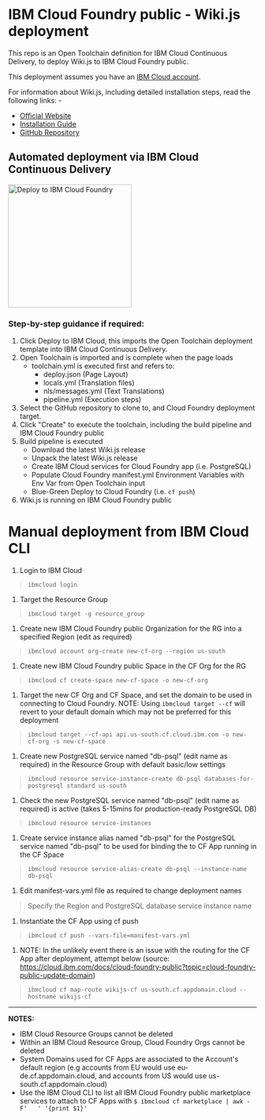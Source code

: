 # IBM Cloud Foundry public - Wiki.js deployment

This repo is an Open Toolchain definition for IBM Cloud Continuous Delivery, to deploy Wiki.js to IBM Cloud Foundry public.

This deployment assumes you have an [IBM Cloud account](https://cloud.ibm.com/registration).

For information about Wiki.js, including detailed installation steps, read the following links: - 

- [Official Website](https://wiki.js.org/)
- [Installation Guide](https://wiki.js.org/get-started.html)
- [GitHub Repository](https://github.com/Requarks/wiki)


## Automated deployment via IBM Cloud Continuous Delivery

<a href="https://cloud.ibm.com/devops/setup/deploy?repository=https://github.com/Requarks/wiki-ibm-cloud-foundry" rel="Deploy to IBM Cloud Foundry public"><img src="https://cloud.ibm.com/devops/setup/deploy/button.svg" alt="Deploy to IBM Cloud Foundry" width="250"/></a>

### Step-by-step guidance if required:
1. Click Deploy to IBM Cloud, this imports the Open Toolchain deployment template into IBM Cloud Continuous Delivery.
1. Open Toolchain is imported and is complete when the page loads
    - toolchain.yml is executed first and refers to:
      - deploy.json (Page Layout)
      - locals.yml (Translation files)
      - nls/messages.yml (Text Translations)
      - pipeline.yml (Execution steps)
1. Select the GitHub repository to clone to, and Cloud Foundry deployment target.
1. Click "Create" to execute the toolchain, including the build pipeline and IBM Cloud Foundry public
1. Build pipeline is executed
    - Download the latest Wiki.js release
    - Unpack the latest Wiki.js release
    - Create IBM Cloud services for Cloud Foundry app (i.e. PostgreSQL)
    - Populate Cloud Foundry manifest.yml Environment Variables with Env Var from Open Toolchain input
    - Blue-Green Deploy to Cloud Foundry (i.e. `cf push`)
1. Wiki.js is running on IBM Cloud Foundry public


# Manual deployment from IBM Cloud CLI
1. Login to IBM Cloud
> `ibmcloud login`
1. Target the Resource Group
>`ibmcloud target -g resource_group`
1. Create new IBM Cloud Foundry public Organization for the RG into a specified Region (edit as required)
>`ibmcloud account org-create new-cf-org --region us-south`
1. Create new IBM Cloud Foundry public Space in the CF Org for the RG
> `ibmcloud cf create-space new-cf-space -o new-cf-org`
1. Target the new CF Org and CF Space, and set the domain to be used in connecting to Cloud Foundry. NOTE: Using `ibmcloud target --cf` will revert to your default domain which may not be preferred for this deployment
> `ibmcloud target --cf-api api.us-south.cf.cloud.ibm.com -o new-cf-org -s new-cf-space`
1. Create new PostgreSQL service named "db-psql" (edit name as required) in the Resource Group with default basic/low settings
> `ibmcloud resource service-instance-create db-psql databases-for-postgresql standard us-south`
1. Check the new PostgreSQL service named "db-psql" (edit name as required) is active (takes 5-15mins for production-ready PostgreSQL DB)
> `ibmcloud resource service-instances`
1. Create service instance alias named "db-psql" for the PostgreSQL service named "db-psql" to be used for binding the to CF App running in the CF Space
> `ibmcloud resource service-alias-create db-psql --instance-name db-psql`
1. Edit manifest-vars.yml file as required to change deployment names
> Specify the Region and PostgreSQL database service instance name
1. Instantiate the CF App using cf push
> `ibmcloud cf push --vars-file=manifest-vars.yml`
1. NOTE: In the unlikely event there is an issue with the routing for the CF App after deployment, attempt below (source: https://cloud.ibm.com/docs/cloud-foundry-public?topic=cloud-foundry-public-update-domain)
> `ibmcloud cf map-route wikijs-cf us-south.cf.appdomain.cloud --hostname wikijs-cf`


---

**NOTES:**
- IBM Cloud Resource Groups cannot be deleted
- Within an IBM Cloud Resource Group, Cloud Foundry Orgs cannot be deleted
- System Domains used for CF Apps are associated to the Account's default region (e.g accounts from EU would use eu-de.cf.appdomain.cloud, and accounts from US would use us-south.cf.appdomain.cloud)
- Use the IBM Cloud CLI to list all IBM Cloud Foundry public marketplace services to attach to CF Apps with `$ ibmcloud cf marketplace | awk -F'   ' '{print $1}'`
